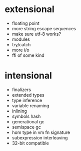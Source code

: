 # extensional
- floating point
- more string escape sequences
- make sure utf-8 works?
- modules
- try/catch
- more i/o
- ffi of some kind

# intensional
- finalizers
- extended types
- type inference
- variable renaming
- inlining
- symbols hash
- generational gc
- semispace gc
- hom type in vm fn signature
- subexpression interleaving
- 32-bit compatible
